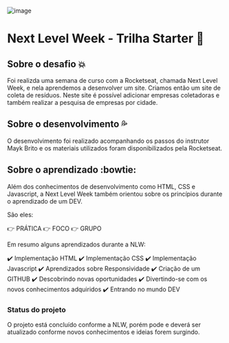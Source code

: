 ![image](https://user-images.githubusercontent.com/66280875/86837861-e726ae80-c075-11ea-8c9a-3eb2f2603cb3.png)
# Next Level Week - Trilha Starter :rocket:

## Sobre o desafio :boom:
  Foi realizda uma semana de curso com a Rocketseat, chamada Next Level Week, e nela aprendemos a desenvolver um site. Criamos então um site de coleta de resíduos.
  Neste site é possível adicionar empresas coletadoras e também realizar a pesquisa de empresas por cidade.
 
## Sobre o desenvolvimento :sweat_drops:
  O desenvolvimento foi realizado acompanhando os passos do instrutor Mayk Brito e os materiais utilizados foram disponibilizados pela Rocketseat.
    
## Sobre o aprendizado :bowtie:
  Além dos conhecimentos de desenvolvimento como HTML, CSS e Javascript, a Next Level Week também orientou sobre os princípios durante o aprendizado de um DEV.
  
  São eles:
  
 :point_right: PRÁTICA
 :point_right: FOCO
 :point_right: GRUPO

  Em resumo alguns aprendizados durante a NLW:
  
:heavy_check_mark: Implementação HTML
:heavy_check_mark: Implementação CSS
:heavy_check_mark: Implementação Javascript
:heavy_check_mark: Aprendizados sobre Responsividade
:heavy_check_mark: Criação de um GITHUB
:heavy_check_mark: Descobrindo novas oportunidades
:heavy_check_mark: Divertindo-se com os novos conhecimentos adquiridos
:heavy_check_mark: Entrando no mundo DEV

### Status do projeto
  O projeto está concluído conforme a NLW, porém pode e deverá ser atualizado conforme novos conhecimentos e ideias forem surgindo.
 
